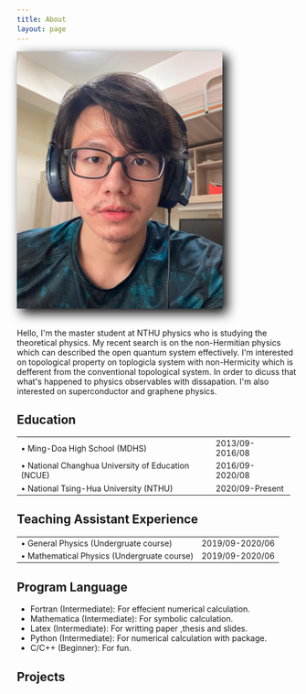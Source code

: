 ```yaml
---
title: About
layout: page
---
```


<style>
.img{
    -webkit-filter: drop-shadow(8px 8px 10px #000); /* Safari */
    filter: drop-shadow(8px 8px 10px #000);
}
</style>

<div class="img">
<img src="/assets/images/My-project.jpg" alt="selfie" height="450px"/>
</div>

<br>
<p style="text-align:left" class="effect-1">
Hello, I'm the master student at NTHU physics who is studying the theoretical physics. My recent search is on the non-Hermitian physics which can described the open quantum system effectively. I'm interested on topological property on toplogicla system with non-Hermicity which is defferent from the conventional topological system. In order to dicuss that what's happened to physics observables with dissapation. I'm also interested on superconductor and graphene physics.
</p>

## Education

<table style="width:95%;">
<tr>
<td>&#8226; Ming-Doa High School (MDHS)</td>
<td>2013/09-2016/08</td>
</tr>

<tr>
<td>&#x2022; National Changhua University of Education (NCUE)</td>
<td>2016/09-2020/08</td>
</tr>

<tr>
<td>&#x2022; National Tsing-Hua University (NTHU)</td>
<td>2020/09-Present</td>
</tr>
</table>

## Teaching Assistant Experience

<table style="width:99%;">
<tr>
<td>&#8226; General Physics (Undergruate course)</td>
<td>2019/09-2020/06</td>
</tr>

<tr>
<td>&#x2022; Mathematical Physics (Undergruate course)</td>
<td>2019/09-2020/06</td>
</tr>
</table>

## Program Language

<ul class="skill-list">
	<li>Fortran (Intermediate): For effecient numerical calculation.</li>
	<li>Mathematica (Intermediate): For symbolic calculation.</li>
	<li>Latex (Intermediate): For writting paper ,thesis and slides.</li>
        <li>Python (Intermediate): For numerical calculation with package.</li>
        <li>C/C++ (Beginner): For fun.</li>
</ul>

## Projects
